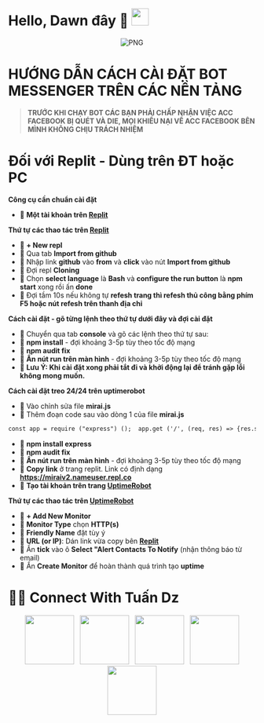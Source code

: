 <h1> Hello, Dawn đây 🍑 <img src="https://i.pinimg.com/736x/26/07/14/260714a0ef6c40c9ceca632da04c0332.jpg" width="35"></h1> 

<p align="center">
    <img align="center" alt="PNG" src="https://c.tenor.com/KhGC_UueKfAAAAAd/kamadonezuko-nezuko.gif" />
</p> 
<h1>HƯỚNG DẪN CÁCH CÀI ĐẶT BOT MESSENGER TRÊN CÁC NỀN TẢNG</h1>

>  **TRƯỚC KHI CHẠY BOT CÁC BẠN PHẢI CHẤP NHẬN VIỆC ACC FACEBOOK BỊ QUÉT VÀ DIE, MỌI KHIẾU NẠI VỀ ACC FACEBOOK BÊN MÌNH KHÔNG CHỊU TRÁCH NHIỆM**

<h1>Đối với Replit - Dùng trên ĐT hoặc PC</h1> 

**Công cụ cần chuẩn cài đặt**

- 🍁 **Một tài khoản trên [Replit](https://replit.com/)**

**Thứ tự các thao tác trên [Replit](https://replit.com/)**

- 🍁 **+ New repl**
- 🍁 Qua tab **Import from github**
- 🍁 Nhập link **github** vào **from** và **click** vào nút **Import from github**
- 🍁 Đợi repl **Cloning**
- 🍁 Chọn **select language** là **Bash** và **configure the run button** là **npm start** xong rồi ấn **done**
- 🍁 Đợi tầm 10s nếu không tự **refesh trang thì refesh thủ công bằng phím F5 hoặc nút refesh trên thanh địa chỉ**

**Cách cài đặt - gõ từng lệnh theo thứ tự dưới đây và đợi cài đặt**

- 🍁 Chuyển qua tab **console** và gõ các lệnh theo thứ tự sau:
- 🍁 **npm install** - đợi khoảng 3-5p tùy theo tốc độ mạng
- 🍁 **npm audit fix**
- 🍁 **Ấn nút run trên màn hình** - đợi khoảng 3-5p tùy theo tốc độ mạng
- 🍁 **Lưu Ý: Khi cài đặt xong phải tắt đi và khởi động lại để tránh gặp lỗi không mong muốn.**

**Cách cài đặt treo 24/24 trên uptimerobot**

- 🍁 Vào chỉnh sửa file **mirai.js**
- 🍁 Thêm đoạn code sau vào dòng 1 của file **mirai.js**

```diff
const app = require ("express") ();  app.get ('/', (req, res) => {res.send ("RUN BOT");});app.listen(process.env. PORT);    
```

- 🍁 **npm install express**
- 🍁 **npm audit fix**
- 🍁 **Ấn nút run trên màn hình** - đợi khoảng 3-5p tùy theo tốc độ mạng
- 🍁 **Copy link** ở trang replit. Link có định dạng **https://miraiv2.nameuser.repl.co**
- 🍁 **Tạo tài khoản trên trang [UptimeRobot](https://uptimerobot.com/)**

**Thứ tự các thao tác trên [UptimeRobot](https://uptimerobot.com/)**


- 🍁 **+  Add New Monitor**
- 🍁 **Monitor Type** chọn **HTTP(s)**
- 🍁 **Friendly Name** đặt tùy ý
- 🍁 **URL (or IP)**: Dán link vừa copy bên **[Replit](https://replit.com/)** 
- 🍁 Ấn **tick** vào ô  **Select "Alert Contacts To Notify** (nhận thông báo từ email)
- 🍁 Ấn **Create Monitor** để hoàn thành quá trình tạo **uptime**
# 🤝🏻 Connect With Tuấn Dz
<p align="center"> 
&nbsp; <a href="https://www.instagram.com/tuan.dzz_1/" target="_blank" rel="noopener noreferrer"><img src="https://img.icons8.com/plasticine/100/000000/instagram-new.png" width="100" /></a> 
&nbsp; <a href="https://www.tiktok.com/@tuandz.1407" target="_blank" rel="noopener noreferrer"><img src="https://i.imgur.com/jcWPUix.png" width="100" /></a>    
&nbsp; <a href="https://github.com/tuandz2250" target="_blank" rel="noopener noreferrer"><img src="https://img.icons8.com/plasticine/100/000000/github.png" width="100" /></a>
&nbsp; <a href="https://www.facebook.com/TuannDzz123/" target="_blank" rel="noopener noreferrer"><img src="https://img.icons8.com/plasticine/100/000000/facebook.png"  width="100" /></a>
&nbsp; <a href="mailto:kenyrm2250@gmail.com" target="_blank" rel="noopener noreferrer"><img src="https://img.icons8.com/plasticine/100/000000/gmail.png"  width="100" /></a>
</p>
